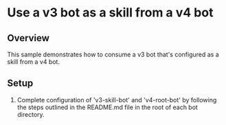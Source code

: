 # Use a v3 bot as a skill from a v4 bot

## Overview
This sample demonstrates how to consume a v3 bot that's configured as a skill from a v4 bot.

## Setup

1. Complete configuration of 'v3-skill-bot' and 'v4-root-bot' by following the steps outlined in the README.md file in the root of each bot directory.